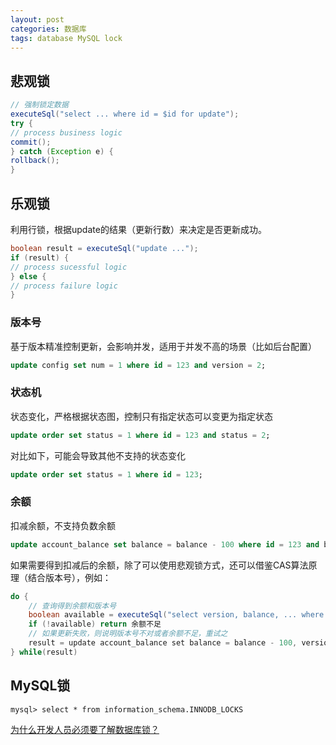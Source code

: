 ```yaml
---
layout: post
categories: 数据库
tags: database MySQL lock
---
```


## 悲观锁

```java
// 强制锁定数据
executeSql("select ... where id = $id for update");
try {
// process business logic
commit();
} catch (Exception e) {
rollback();
}
```

## 乐观锁

利用行锁，根据update的结果（更新行数）来决定是否更新成功。

```java
boolean result = executeSql("update ...");
if (result) {
// process sucessful logic
} else {
// process failure logic
}
```

### 版本号

基于版本精准控制更新，会影响并发，适用于并发不高的场景（比如后台配置）

```sql
update config set num = 1 where id = 123 and version = 2;
```

### 状态机

状态变化，严格根据状态图，控制只有指定状态可以变更为指定状态

```sql
update order set status = 1 where id = 123 and status = 2;
```

对比如下，可能会导致其他不支持的状态变化

```sql
update order set status = 1 where id = 123;
```

### 余额

扣减余额，不支持负数余额

```sql
update account_balance set balance = balance - 100 where id = 123 and balance >= 100;
```

如果需要得到扣减后的余额，除了可以使用悲观锁方式，还可以借鉴CAS算法原理（结合版本号），例如：

```java
do {
    // 查询得到余额和版本号
	boolean available = executeSql("select version, balance, ... where id = $id and balance >= 100");
	if (!available) return 余额不足
    // 如果更新失败，则说明版本号不对或者余额不足，重试之
	result = update account_balance set balance = balance - 100, version = version + 1 where id = 123 and version = $version and balance >= 100";
} while(result)
```

## MySQL锁

```mysql
mysql> select * from information_schema.INNODB_LOCKS
```



[为什么开发人员必须要了解数据库锁？](https://github.com/javagrowing/JGrowing/blob/master/%E8%AE%A1%E7%AE%97%E6%9C%BA%E5%9F%BA%E7%A1%80/%E6%95%B0%E6%8D%AE%E5%BA%93/mysql/%E4%B8%BA%E4%BB%80%E4%B9%88%E5%BC%80%E5%8F%91%E4%BA%BA%E5%91%98%E5%BF%85%E9%A1%BB%E8%A6%81%E4%BA%86%E8%A7%A3%E6%95%B0%E6%8D%AE%E5%BA%93%E9%94%81%EF%BC%9F.md)